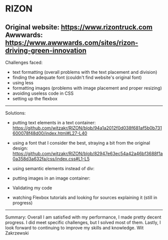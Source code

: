 # RIZON
Original website: https://www.rizontruck.com
Awwwards: https://www.awwwards.com/sites/rizon-driving-green-innovation
-----------------------------------------------------
Challenges faced:
- text formatting (overall problems with the text placement and division)
- finding the adequate font (couldn't find website's original font)
- using less <div> 
- formatting images (problems with image placement and proper resizing)
- avoiding useless code in CSS
- setting up the flexbox
-----------------------------------------------------
Solutions: 
- putting text elements in a text container:
https://github.com/witzakr/RIZON/blob/94a1a2012f0d038f681af5b0b731600078f48d00/index.html#L27-L40
    
- using a font that I consider the best, straying a bit from the original design:
  https://github.com/witzakr/RIZON/blob/82947e63ec54a42a46bf3688f1a0a358d3a632fa/css/index.css#L1-L5

- using semantic elements instead of div:
  

- putting images in an image container:
  
    
- Validating my code
- watching Flexbox tutorials and looking for sources explaining it (still in progress)
-----------------------------------------------------
Summary:
Overall I am satisfied with my performance, I made pretty decent progress. I did meet specific challenges, but I solved most of them. Lastly, I look forward to continuing to improve my skills and knowledge.
Wit Zakrzewski
